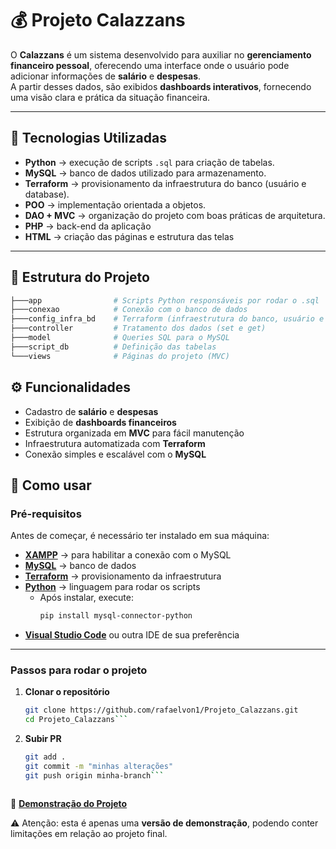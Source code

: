 # 💰 Projeto Calazzans

O **Calazzans** é um sistema desenvolvido para auxiliar no **gerenciamento financeiro pessoal**, oferecendo uma interface onde o usuário pode adicionar informações de **salário** e **despesas**.  
A partir desses dados, são exibidos **dashboards interativos**, fornecendo uma visão clara e prática da situação financeira.

---

## 🚀 Tecnologias Utilizadas

- **Python** → execução de scripts `.sql` para criação de tabelas.  
- **MySQL** → banco de dados utilizado para armazenamento.  
- **Terraform** → provisionamento da infraestrutura do banco (usuário e database).  
- **POO** → implementação orientada a objetos.  
- **DAO + MVC** → organização do projeto com boas práticas de arquitetura.
- **PHP** → back-end da aplicação  
- **HTML** → criação das páginas e estrutura das telas  

---

## 📂 Estrutura do Projeto

```bash
├───app                # Scripts Python responsáveis por rodar o .sql
├───conexao            # Conexão com o banco de dados
├───config_infra_bd    # Terraform (infraestrutura do banco, usuário e database)
├───controller         # Tratamento dos dados (set e get)
├───model              # Queries SQL para o MySQL
├───script_db          # Definição das tabelas
└───views              # Páginas do projeto (MVC)
```
## ⚙️ Funcionalidades

- Cadastro de **salário** e **despesas**  
- Exibição de **dashboards financeiros**  
- Estrutura organizada em **MVC** para fácil manutenção  
- Infraestrutura automatizada com **Terraform**  
- Conexão simples e escalável com o **MySQL**  

## 📌 Como usar

### Pré-requisitos

Antes de começar, é necessário ter instalado em sua máquina:

- **[XAMPP](https://www.apachefriends.org/pt_br/download.html)** → para habilitar a conexão com o MySQL  
- **[MySQL](https://dev.mysql.com/downloads/installer/)** → banco de dados  
- **[Terraform](https://developer.hashicorp.com/terraform/downloads)** → provisionamento da infraestrutura  
- **[Python](https://www.python.org/downloads/)** → linguagem para rodar os scripts  
  - Após instalar, execute:
    ```bash
    pip install mysql-connector-python
    ```
- **[Visual Studio Code](https://code.visualstudio.com/)** ou outra IDE de sua preferência  

---

### Passos para rodar o projeto

1. **Clonar o repositório**
   ```bash
   git clone https://github.com/rafaelvon1/Projeto_Calazzans.git
   cd Projeto_Calazzans```
2. **Subir PR**
   ```bash
   git add .
   git commit -m "minhas alterações"
   git push origin minha-branch```


   
  🔗 **[Demonstração do Projeto](https://projeto-calazzans.onrender.com)**  

⚠️ Atenção: esta é apenas uma **versão de demonstração**, podendo conter limitações em relação ao projeto final.

  

